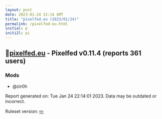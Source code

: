```yaml
---
layout: post
date: 2023-01-24 22:14 GMT
title: "pixelfed.eu (2023/01/24)"
permalink: /pixelfed-eu.html
initial: p
initi2l: pi
---
```


## 🐘[pixelfed.eu](https://pixelfed.eu) - Pixelfed v0.11.4 (reports 361 users)

### Mods
 * @zir0h

Report generated on: Tue Jan 24 22:14:01 2023. Data may be outdated or incorrect.

Ruleset version: [✏️](/version-pencil)
